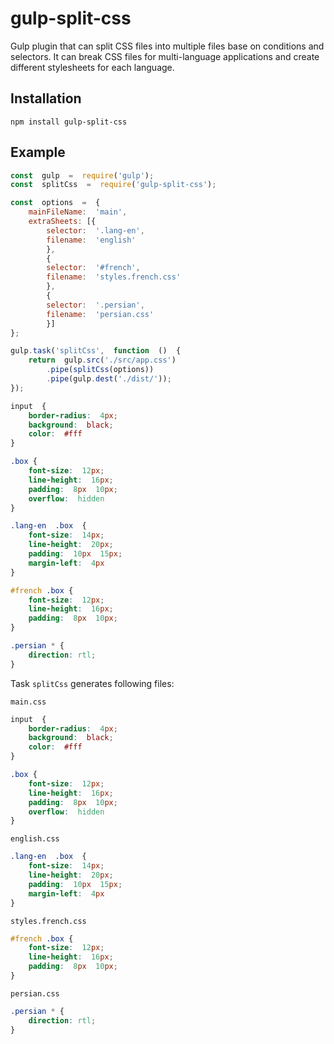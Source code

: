 # gulp-split-css
Gulp plugin that can split CSS files into multiple files base on conditions and selectors. It can break CSS files for multi-language applications and create different stylesheets for each language.

## Installation
```shell
npm install gulp-split-css
```

## Example
```javascript
const  gulp  =  require('gulp');
const  splitCss  =  require('gulp-split-css');

const  options  =  {
	mainFileName:  'main',
	extraSheets: [{
		selector:  '.lang-en',
		filename:  'english'
		},
		{
		selector:  '#french',
		filename:  'styles.french.css'
		},
		{
		selector:  '.persian',
		filename:  'persian.css'
		}]
};

gulp.task('splitCss',  function  ()  {
	return  gulp.src('./src/app.css')
		.pipe(splitCss(options))
		.pipe(gulp.dest('./dist/'));
});
```
```css
input  {
	border-radius:  4px;
	background:  black;
	color:  #fff
}

.box {
	font-size:  12px;
	line-height:  16px;
	padding:  8px  10px;
	overflow:  hidden
}

.lang-en  .box  {
	font-size:  14px;
	line-height:  20px;
	padding:  10px  15px;
	margin-left:  4px
}

#french .box {
	font-size:  12px;
	line-height:  16px;
	padding:  8px  10px;
}

.persian * {
	direction: rtl;
}
```
Task `splitCss` generates following files:

`main.css`
```css
input  {
	border-radius:  4px;
	background:  black;
	color:  #fff
}

.box {
	font-size:  12px;
	line-height:  16px;
	padding:  8px  10px;
	overflow:  hidden
}
```
`english.css`
```css
.lang-en  .box  {
	font-size:  14px;
	line-height:  20px;
	padding:  10px  15px;
	margin-left:  4px
}
```

`styles.french.css`
```css
#french .box {
	font-size:  12px;
	line-height:  16px;
	padding:  8px  10px;
}
```

`persian.css`
```css
.persian * {
	direction: rtl;
}
```

